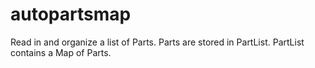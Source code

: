 # autopartsmap
Read in and organize a list of Parts.  Parts are stored in PartList.  PartList contains a Map of Parts.   
